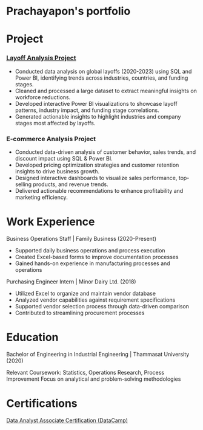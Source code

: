 # Prachayapon's portfolio

# Project
### [Layoff Analysis Project](https://github.com/Prachayaponn/Layoff_MySQL_PowerBI)

- Conducted data analysis on global layoffs (2020-2023) using SQL and Power BI, identifying trends across industries, countries, and funding stages.
- Cleaned and processed a large dataset to extract meaningful insights on workforce reductions.
- Developed interactive Power BI visualizations to showcase layoff patterns, industry impact, and funding stage correlations.
- Generated actionable insights to highlight industries and company stages most affected by layoffs.

### E-commerce Analysis Project

- Conducted data-driven analysis of customer behavior, sales trends, and discount impact using SQL & Power BI.
- Developed pricing optimization strategies and customer retention insights to drive business growth.
- Designed interactive dashboards to visualize sales performance, top-selling products, and revenue trends.
- Delivered actionable recommendations to enhance profitability and marketing efficiency.

# Work Experience
Business Operations Staff | Family Business (2020-Present)

- Supported daily business operations and process execution
- Created Excel-based forms to improve documentation processes
- Gained hands-on experience in manufacturing processes and operations

Purchasing Engineer Intern | Minor Dairy Ltd. (2018)

- Utilized Excel to organize and maintain vendor database
- Analyzed vendor capabilities against requirement specifications
- Supported vendor selection process through data-driven comparison
- Contributed to streamlining procurement processes

# Education
Bachelor of Engineering in Industrial Engineering | Thammasat University (2020)

Relevant Coursework: Statistics, Operations Research, Process Improvement
Focus on analytical and problem-solving methodologies

# Certifications
[Data Analyst Associate Certification (DataCamp)](https://www.datacamp.com/certificate/DAA0016032407999)

